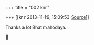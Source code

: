 +++
title = "002 knr"

+++
[[knr	2013-11-19, 15:09:53 [Source](https://groups.google.com/g/samskrita/c/rBLNo8oicdo)]]



Thanks a lot Bhat mahodaya.




